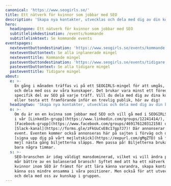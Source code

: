 ```yaml
---
canonical: 'https://www.seogirls.se/'
title: Ett nätverk för kvinnor som jobbar med SEO
description: 'Skapa nya kontakter, utvecklas och dela med dig av din kunskap.'
hero:
  headingone: Ett nätverk för kvinnor som jobbar med SEO
  subtitlelinkdestination: /events/kommande
  subtitlelinktext: Se kommande events
eventspages:
  nexteventbuttondestination: 'https://www.seogirls.se/events/kommande'
  nexteventbuttontext: Se alla inplanerade mingel
  nexteventtitle: Kommande mingel
  pasteventbuttondestination: 'https://www.seogirls.se/events/tidigare'
  pasteventbuttontext: Se alla tidigare mingel
  pasteventtitle: Tidigare mingel
about:
  e: >-
    En gång i månaden träffas vi på ett SEOGIRLS-mingel för att umgås, nätverka
    och dela med oss av våra kunskaper. Det brukar vara minst ett föredrag om en
    specifik del av SEO på varje träff. Vill du dela med dig av dina kunskaper
    eller testa ett framförande inför en trevlig publik, hör av dig!
  headingtwo: 'Skapa nya kontakter, utvecklas och dela med dig av din kunskap'
  o: >-
    Om du är en en kvinna som jobbar med SEO och vill gå med i SEOGIRLS, gå med
    i vår [LinkedIn-grupp](https://www.linkedin.com/groups/12241414/),
    [Facebook-grupp](https://www.facebook.com/groups/469176120312158) och
    [Slack-kanal](https://forms.gle/zFkUuCvE8c17gp7J7)! Där annonserar vi nästa
    event. Eventen kommer också annonseras här på sajten i förväg och du kan
    [signa upp dig på vårt mejlutskick](https://eepurl.com/gMgZTD) så får du ett
    mejl nästa gång biljetterna släpps. Men passa på! Biljetterna brukar gå på
    bara några timmar.
  s: >-
    SEO-branschen är idag väldigt mansdominerad, vilket vi vill ändra på. Alla
    mår bättre av en balanserad bransch! Syftet med att ha ett nätverk för bara
    kvinnor inom SEO är främst för att lära känna varandra, skapa kontakter och
    känna oss mindre ensamma i våra positioner. Men också för att utveckla oss
    och dela med oss av kunskap i gruppen.
---
```


